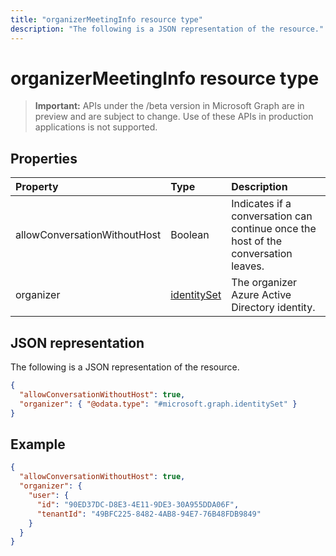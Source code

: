 ---title: "organizerMeetingInfo resource type"description: "The following is a JSON representation of the resource."---# organizerMeetingInfo resource type

> **Important:** APIs under the /beta version in Microsoft Graph are in preview and are subject to change. Use of these APIs in production applications is not supported.

## Properties

| Property                     | Type                          | Description                                     |
| :--------------------------- | :---------------------------- | :-----------------------------------------------|
| allowConversationWithoutHost | Boolean                       | Indicates if a conversation can continue once the host of the conversation leaves. |
| organizer                    | [identitySet](identityset.md) | The organizer Azure Active Directory identity.  |

## JSON representation

The following is a JSON representation of the resource.

<!-- {
  "blockType": "resource",
  "optionalProperties": [

  ],
  "@odata.type": "microsoft.graph.organizerMeetingInfo"
}-->
```json
{
  "allowConversationWithoutHost": true,
  "organizer": { "@odata.type": "#microsoft.graph.identitySet" }
}
```

## Example

<!-- {
  "blockType": "example",
  "@odata.type": "microsoft.graph.organizerMeetingInfo"
}-->
```json
{
  "allowConversationWithoutHost": true,
  "organizer": {
    "user": {
      "id": "90ED37DC-D8E3-4E11-9DE3-30A955DDA06F",
      "tenantId": "49BFC225-8482-4AB8-94E7-76B48FDB9849"
    }
  }
}
```

<!-- uuid: 8fcb5dbc-d5aa-4681-8e31-b001d5168d79
2015-10-25 14:57:30 UTC -->
<!-- {
  "type": "#page.annotation",
  "description": "organizerMeetingInfo resource",
  "keywords": "",
  "section": "documentation",
  "tocPath": ""
}-->
